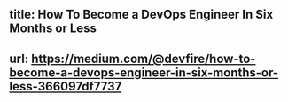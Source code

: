 ## title: How To Become a DevOps Engineer In Six Months or Less
## url: https://medium.com/@devfire/how-to-become-a-devops-engineer-in-six-months-or-less-366097df7737